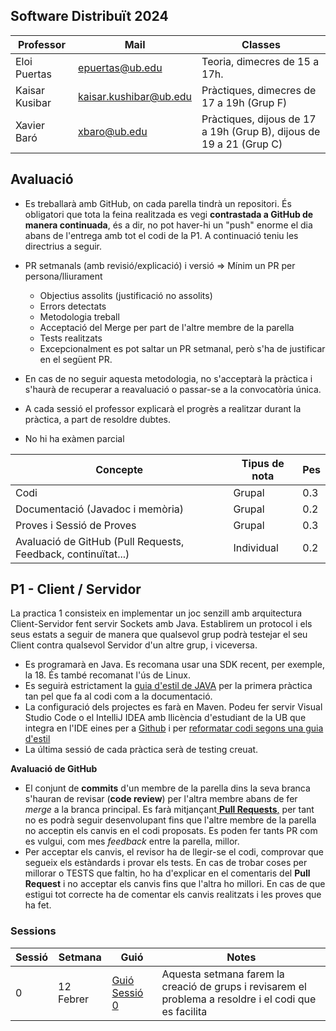 ## Software Distribuït 2024

| Professor    | Mail            | Classes                                                               |
|--------------|-----------------|-----------------------------------------------------------------------|
| Eloi Puertas | epuertas@ub.edu | Teoria, dimecres de 15 a 17h. |
| Kaisar Kusibar| kaisar.kushibar@ub.edu| Pràctiques, dimecres de 17 a 19h (Grup F)|
| Xavier Baró | xbaro@ub.edu |Pràctiques, dijous de 17 a 19h (Grup B), dijous de 19 a 21 (Grup C) |

## Avaluació

* Es treballarà amb GitHub, on cada parella tindrà un repositori. És obligatori que tota la feina realitzada es vegi **contrastada a GitHub de manera continuada**, és a dir, no pot haver-hi un "push" enorme el dia abans de l'entrega amb tot el codi de la P1. A continuació teniu les directrius a seguir.
* PR setmanals (amb revisió/explicació) i versió => Mínim un PR per persona/lliurament
    * Objectius assolits (justificació no assolits)
    * Errors detectats
    * Metodologia treball
    * Acceptació del Merge per part de l'altre membre de la parella
    * Tests realitzats
    * Excepcionalment es pot saltar un PR setmanal, però s'ha de justificar en el següent PR.
* En cas de no seguir aquesta metodologia, no s'acceptarà la pràctica i s'haurà de recuperar a reavaluació o passar-se a la convocatòria única. 

* A cada sessió el professor explicarà el progrès a realitzar durant la pràctica, a part de resoldre dubtes. 	
* No hi ha exàmen parcial


| Concepte                                                      | Tipus de nota | Pes |
|---------------------------------------------------------------|---------------|-----|
| Codi                                                       | Grupal   | 0.3 |
| Documentació (Javadoc i memòria) | Grupal | 0.2 |
| Proves i Sessió de Proves | Grupal | 0.3|
| Avaluació de GitHub (Pull Requests, Feedback, continuïtat...) | Individual    | 0.2 |

## P1 - Client / Servidor

La practica 1 consisteix en implementar un joc senzill amb arquitectura Client-Servidor fent servir Sockets amb Java. Establirem un protocol i els seus estats a seguir de manera que qualsevol grup podrà testejar el seu Client contra qualsevol Servidor d'un altre grup, i viceversa.

* Es programarà en Java. Es recomana usar una SDK recent, per exemple, la 18. És també recomanat l'ús de Linux.
* Es seguirà estrictament la [guia d'estil de JAVA](https://google.github.io/styleguide/javaguide.html) per la primera pràctica tan pel que fa al codi com a la documentació.
* La configuració dels projectes es farà en Maven. Podeu fer servir Visual Studio Code o el IntelliJ IDEA amb llicència d'estudiant de la UB que integra en l'IDE  eines per a [Github](https://www.jetbrains.com/help/idea/github.html) i per [reformatar codi segons una guia d'estil](https://medium.com/swlh/configuring-google-style-guide-for-java-for-intellij-c727af4ef248)
* La última sessió de cada pràctica serà de testing creuat.

**Avaluació de GitHub**

* El conjunt de **commits** d'un membre de la parella dins la seva branca s'hauran de revisar (**code review**) per l'altra membre abans de fer _merge_ a la branca principal. Es farà mitjançant[ **Pull Requests**,](https://docs.github.com/en/github/collaborating-with-issues-and-pull-requests/proposing-changes-to-your-work-with-pull-requests) per tant no es podrà seguir desenvolupant fins que l'altre membre de la parella no acceptin els canvis en el codi proposats. Es poden fer tants PR com es vulgui, com mes _feedback_ entre la parella, millor.
* Per acceptar els canvis, el revisor ha de llegir-se el codi, comprovar que segueix els estàndards i provar els tests.  En cas de trobar coses per millorar o TESTS que faltin, ho ha d'explicar en el comentaris del  **Pull Request** i no acceptar els canvis fins que l'altra ho millori. En cas de que estigui tot correcte ha de comentar els canvis realitzats i les proves que ha fet.  


### Sessions

| Sessió |  Setmana  | Guió                                      |  Notes   |
|--------|-----------|-------------------------------------------|----------|
|    0   | 12 Febrer | [Guió Sessió 0](./Sessions/sessio_0.md)   | Aquesta setmana farem la creació de grups i revisarem el problema a resoldre i el codi que es facilita |

